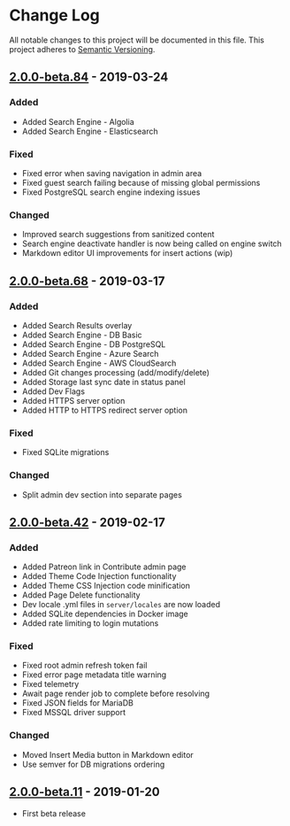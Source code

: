 # Change Log
All notable changes to this project will be documented in this file.
This project adheres to [Semantic Versioning](http://semver.org/).

## [2.0.0-beta.84] - 2019-03-24
### Added
- Added Search Engine - Algolia
- Added Search Engine - Elasticsearch

### Fixed
- Fixed error when saving navigation in admin area
- Fixed guest search failing because of missing global permissions
- Fixed PostgreSQL search engine indexing issues

### Changed
- Improved search suggestions from sanitized content
- Search engine deactivate handler is now being called on engine switch
- Markdown editor UI improvements for insert actions (wip)

## [2.0.0-beta.68] - 2019-03-17
### Added
- Added Search Results overlay
- Added Search Engine - DB Basic
- Added Search Engine - DB PostgreSQL
- Added Search Engine - Azure Search
- Added Search Engine - AWS CloudSearch
- Added Git changes processing (add/modify/delete)
- Added Storage last sync date in status panel
- Added Dev Flags
- Added HTTPS server option
- Added HTTP to HTTPS redirect server option

### Fixed
- Fixed SQLite migrations

### Changed
- Split admin dev section into separate pages

## [2.0.0-beta.42] - 2019-02-17
### Added
- Added Patreon link in Contribute admin page
- Added Theme Code Injection functionality
- Added Theme CSS Injection code minification
- Added Page Delete functionality
- Dev locale .yml files in `server/locales` are now loaded
- Added SQLite dependencies in Docker image
- Added rate limiting to login mutations

### Fixed
- Fixed root admin refresh token fail
- Fixed error page metadata title warning
- Fixed telemetry
- Await page render job to complete before resolving
- Fixed JSON fields for MariaDB
- Fixed MSSQL driver support

### Changed
- Moved Insert Media button in Markdown editor
- Use semver for DB migrations ordering

## [2.0.0-beta.11] - 2019-01-20
- First beta release

[2.0.0-beta.84]: https://github.com/Requarks/wiki/releases/tag/2.0.0-beta.84
[2.0.0-beta.68]: https://github.com/Requarks/wiki/releases/tag/2.0.0-beta.68
[2.0.0-beta.42]: https://github.com/Requarks/wiki/releases/tag/2.0.0-beta.42
[2.0.0-beta.11]: https://github.com/Requarks/wiki/releases/tag/2.0.0-beta.11

